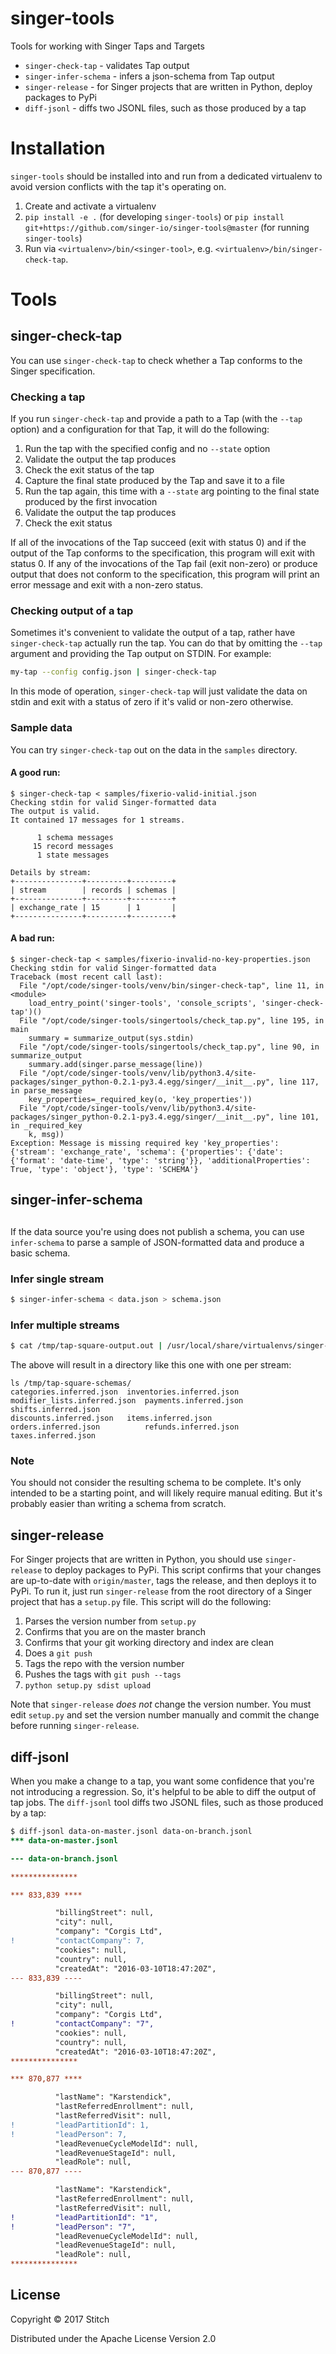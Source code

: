 singer-tools
============

Tools for working with Singer Taps and Targets

* `singer-check-tap` - validates Tap output
* `singer-infer-schema` - infers a json-schema from Tap output
* `singer-release` - for Singer projects that are written in Python, deploy packages to PyPi
* `diff-jsonl` - diffs two JSONL files, such as those produced by a tap

Installation
============

`singer-tools` should be installed into and run from a dedicated virtualenv to avoid version
conflicts with the tap it's operating on.

1. Create and activate a virtualenv
2. `pip install -e .` (for developing `singer-tools`) or `pip install git+https://github.com/singer-io/singer-tools@master` (for running `singer-tools`)
3. Run via `<virtualenv>/bin/<singer-tool>`, e.g. `<virtualenv>/bin/singer-check-tap`.

Tools
=====

singer-check-tap
----------------

You can use `singer-check-tap` to check whether a Tap conforms to the
Singer specification.

### Checking a tap

If you run `singer-check-tap` and provide a path to a Tap (with the
`--tap` option) and a configuration for that Tap, it will do the following:

1. Run the tap with the specified config and no `--state` option
2. Validate the output the tap produces
3. Check the exit status of the tap
4. Capture the final state produced by the Tap and save it to a file
5. Run the tap again, this time with a `--state` arg pointing to the final state produced by the first invocation
6. Validate the output the tap produces
7. Check the exit status

If all of the invocations of the Tap succeed (exit with status 0) and if
the output of the Tap conforms to the specification, this program will
exit with status 0. If any of the invocations of the Tap fail (exit
non-zero) or produce output that does not conform to the specification,
this program will print an error message and exit with a non-zero status.

### Checking output of a tap

Sometimes it's convenient to validate the output of a tap, rather have
`singer-check-tap` actually run the tap. You can do that by omitting the
`--tap` argument and providing the Tap output on STDIN. For example:

```bash
my-tap --config config.json | singer-check-tap
```

In this mode of operation, `singer-check-tap` will just validate the data
on stdin and exit with a status of zero if it's valid or non-zero
otherwise.

### Sample data

You can try `singer-check-tap` out on the data in the `samples` directory.

#### A good run:

```
$ singer-check-tap < samples/fixerio-valid-initial.json
Checking stdin for valid Singer-formatted data
The output is valid.
It contained 17 messages for 1 streams.

      1 schema messages
     15 record messages
      1 state messages

Details by stream:
+---------------+---------+---------+
| stream        | records | schemas |
+---------------+---------+---------+
| exchange_rate | 15      | 1       |
+---------------+---------+---------+
```

#### A bad run:

```
$ singer-check-tap < samples/fixerio-invalid-no-key-properties.json
Checking stdin for valid Singer-formatted data
Traceback (most recent call last):
  File "/opt/code/singer-tools/venv/bin/singer-check-tap", line 11, in <module>
    load_entry_point('singer-tools', 'console_scripts', 'singer-check-tap')()
  File "/opt/code/singer-tools/singertools/check_tap.py", line 195, in main
    summary = summarize_output(sys.stdin)
  File "/opt/code/singer-tools/singertools/check_tap.py", line 90, in summarize_output
    summary.add(singer.parse_message(line))
  File "/opt/code/singer-tools/venv/lib/python3.4/site-packages/singer_python-0.2.1-py3.4.egg/singer/__init__.py", line 117, in parse_message
    key_properties=_required_key(o, 'key_properties'))
  File "/opt/code/singer-tools/venv/lib/python3.4/site-packages/singer_python-0.2.1-py3.4.egg/singer/__init__.py", line 101, in _required_key
    k, msg))
Exception: Message is missing required key 'key_properties': {'stream': 'exchange_rate', 'schema': {'properties': {'date': {'format': 'date-time', 'type': 'string'}}, 'additionalProperties': True, 'type': 'object'}, 'type': 'SCHEMA'}
```

singer-infer-schema
-------------------

##
If the data source you're using does not publish a schema, you can use
`infer-schema` to parse a sample of JSON-formatted data and produce a
basic schema.

### Infer single stream
```bash
$ singer-infer-schema < data.json > schema.json
```

### Infer multiple streams
```bash
$ cat /tmp/tap-square-output.out | /usr/local/share/virtualenvs/singer-tools/bin/singer-infer-schema --out-dir /tmp/tap-square-schemas
```
The above will result in a directory like this one with one per stream:
```
ls /tmp/tap-square-schemas/
categories.inferred.json  inventories.inferred.json  modifier_lists.inferred.json  payments.inferred.json  shifts.inferred.json
discounts.inferred.json   items.inferred.json        orders.inferred.json          refunds.inferred.json   taxes.inferred.json
```

### Note
You should not consider the resulting schema to be complete. It's only
intended to be a starting point, and will likely require manual editing.
But it's probably easier than writing a schema from scratch.

singer-release
--------------

For Singer projects that are written in Python, you should use
`singer-release` to deploy packages to PyPi. This script confirms that
your changes are up-to-date with `origin/master`, tags the release, and
then deploys it to PyPi. To run it, just run `singer-release` from the
root directory of a Singer project that has a `setup.py` file. This script
will do the following:

1. Parses the version number from `setup.py`
2. Confirms that you are on the master branch
3. Confirms that your git working directory and index are clean
4. Does a `git push`
5. Tags the repo with the version number
6. Pushes the tags with `git push --tags`
7. `python setup.py sdist upload`

Note that `singer-release` _does not_ change the version number. You must
edit `setup.py` and set the version number manually and commit the change
before running `singer-release`.

diff-jsonl
----------

When you make a change to a tap, you want some confidence that you're not introducing a regression. So, it's helpful to be able to diff the output of tap jobs. The `diff-jsonl` tool diffs two JSONL files, such as those produced by a tap:

```diff
$ diff-jsonl data-on-master.jsonl data-on-branch.jsonl
*** data-on-master.jsonl

--- data-on-branch.jsonl

***************

*** 833,839 ****

          "billingStreet": null,
          "city": null,
          "company": "Corgis Ltd",
!         "contactCompany": 7,
          "cookies": null,
          "country": null,
          "createdAt": "2016-03-10T18:47:20Z",
--- 833,839 ----

          "billingStreet": null,
          "city": null,
          "company": "Corgis Ltd",
!         "contactCompany": "7",
          "cookies": null,
          "country": null,
          "createdAt": "2016-03-10T18:47:20Z",
***************

*** 870,877 ****

          "lastName": "Karstendick",
          "lastReferredEnrollment": null,
          "lastReferredVisit": null,
!         "leadPartitionId": 1,
!         "leadPerson": 7,
          "leadRevenueCycleModelId": null,
          "leadRevenueStageId": null,
          "leadRole": null,
--- 870,877 ----

          "lastName": "Karstendick",
          "lastReferredEnrollment": null,
          "lastReferredVisit": null,
!         "leadPartitionId": "1",
!         "leadPerson": "7",
          "leadRevenueCycleModelId": null,
          "leadRevenueStageId": null,
          "leadRole": null,
***************
```

License
-------

Copyright © 2017 Stitch

Distributed under the Apache License Version 2.0
